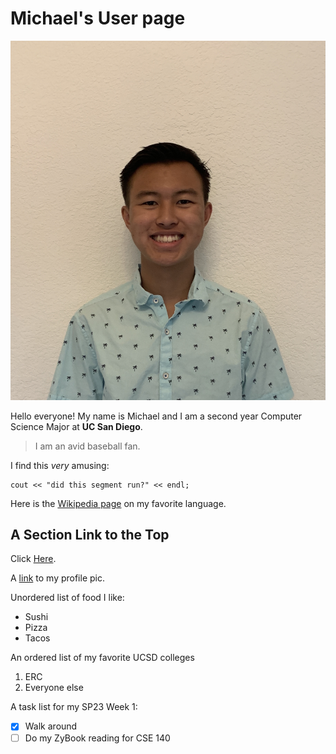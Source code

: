 # Michael's User page
![Picture](pfp.jpg)

Hello everyone! My name is Michael and I am a second year Computer Science Major
at **UC San Diego**.

> I am an avid baseball fan.

I find this *very* amusing:

```
cout << "did this segment run?" << endl;
```

Here is the [Wikipedia page](https://en.wikipedia.org/wiki/C%2B%2B) on my favorite language.

## A Section Link to the Top
Click [Here](#Michael's-User-page).

A [link](pfp.jpg) to my profile pic.


Unordered list of food I like:
- Sushi
- Pizza
- Tacos

An ordered list of my favorite UCSD colleges
1. ERC
2. Everyone else

A task list for my SP23 Week 1:
- [x] Walk around
- [ ] Do my ZyBook reading for CSE 140